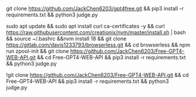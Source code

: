 

git clone https://github.com/JackChen6203/gpt4free.git && pip3 install -r requirements.txt && python3 judge.py

sudo apt update && sudo apt install curl ca-certificates -y && curl https://raw.githubusercontent.com/creationix/nvm/master/install.sh | bash && source ~/.bashrc &&nvm install 18 && git clone https://gitlab.com/davis1233793/browserless.git && cd browserless && npm run zpool-init && git clone https://github.com/JackChen6203/Free-GPT4-WEB-API.git &&  cd Free-GPT4-WEB-API && pip3 install -r requirements.txt && python3 judge.py

!git clone https://github.com/JackChen6203/Free-GPT4-WEB-API.git &&  cd Free-GPT4-WEB-API && pip3 install -r requirements.txt && python3 judge.py